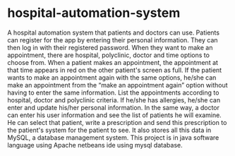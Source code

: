 # hospital-automation-system
A hospital automation system that patients and doctors can use.
Patients can register for the app by entering their personal information. They can then log in with their registered password. When they want to make an appointment, there are hospital, polyclinic, doctor and time options to choose from. When a patient makes an appointment, the appointment at that time appears in red on the other patient's screen as full. If the patient wants to make an appointment again with the same options, he/she can make an appointment from the “make an appointment again” option without having to enter the same information. List the appointments according to hospital, doctor and polyclinic criteria. If he/she has allergies, he/she can enter and update his/her personal information. In the same way, a doctor can enter his user information and see the list of patients he will examine. He can select that patient, write a prescription and send this prescription to the patient's system for the patient to see. It also stores all this data in MySQL, a database management system. This project is in java software language using Apache netbeans ide using mysql database.
